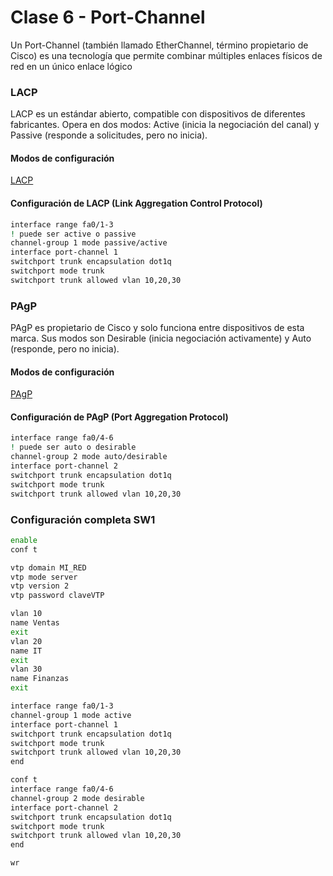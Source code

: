 # Clase 6 - Port-Channel

Un Port-Channel (también llamado EtherChannel, término propietario de Cisco) es una tecnología que permite combinar múltiples enlaces físicos de red en un único enlace lógico


### LACP
LACP es un estándar abierto, compatible con dispositivos de diferentes fabricantes. Opera en dos modos: Active (inicia la negociación del canal) y Passive (responde a solicitudes, pero no inicia).

#### Modos de configuración
[LACP](/CLASE%206/assets/LACP.png)

#### Configuración de LACP (Link Aggregation Control Protocol)
```bash 
interface range fa0/1-3
! puede ser active o passive
channel-group 1 mode passive/active
interface port-channel 1
switchport trunk encapsulation dot1q
switchport mode trunk
switchport trunk allowed vlan 10,20,30
```



### PAgP
PAgP es propietario de Cisco y solo funciona entre dispositivos de esta marca. Sus modos son Desirable (inicia negociación activamente) y Auto (responde, pero no inicia).

#### Modos de configuración
[PAgP](/CLASE%206/assets/PAgP.png)

#### Configuración de PAgP (Port Aggregation Protocol)
```bash 
interface range fa0/4-6
! puede ser auto o desirable
channel-group 2 mode auto/desirable
interface port-channel 2
switchport trunk encapsulation dot1q
switchport mode trunk
switchport trunk allowed vlan 10,20,30

```


### Configuración completa SW1
```bash
enable
conf t

vtp domain MI_RED
vtp mode server
vtp version 2  
vtp password claveVTP 

vlan 10
name Ventas
exit
vlan 20
name IT
exit
vlan 30
name Finanzas
exit

interface range fa0/1-3
channel-group 1 mode active
interface port-channel 1
switchport trunk encapsulation dot1q
switchport mode trunk
switchport trunk allowed vlan 10,20,30
end

conf t
interface range fa0/4-6
channel-group 2 mode desirable
interface port-channel 2
switchport trunk encapsulation dot1q
switchport mode trunk
switchport trunk allowed vlan 10,20,30
end

wr
```